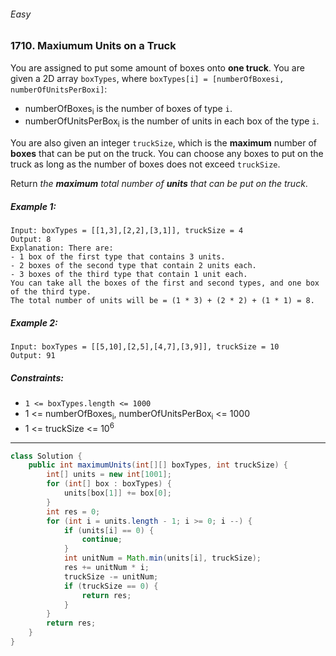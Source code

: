 ###### Easy

### 1710. Maxiumum Units on a Truck

You are assigned to put some amount of boxes onto **one truck**. You are given a 2D array `boxTypes`, where `boxTypes[i] = [numberOfBoxesi, numberOfUnitsPerBoxi]`:

- numberOfBoxes<sub>i</sub> is the number of boxes of type `i`.
- numberOfUnitsPerBox<sub>i</sub> is the number of units in each box of the type `i`.

You are also given an integer `truckSize`, which is the **maximum** number of **boxes** that can be put on the truck. You can choose any boxes to put on the truck as long as the number of boxes does not exceed `truckSize`.

Return _the **maximum** total number of **units** that can be put on the truck_.

 

##### Example 1:
```
Input: boxTypes = [[1,3],[2,2],[3,1]], truckSize = 4
Output: 8
Explanation: There are:
- 1 box of the first type that contains 3 units.
- 2 boxes of the second type that contain 2 units each.
- 3 boxes of the third type that contain 1 unit each.
You can take all the boxes of the first and second types, and one box of the third type.
The total number of units will be = (1 * 3) + (2 * 2) + (1 * 1) = 8.
```
##### Example 2:
```
Input: boxTypes = [[5,10],[2,5],[4,7],[3,9]], truckSize = 10
Output: 91
``` 

##### Constraints:

- `1 <= boxTypes.length <= 1000`
- 1 <= numberOfBoxes<sub>i</sub>, numberOfUnitsPerBox<sub>i</sub> <= 1000
- 1 <= truckSize <= 10<sup>6</sup>

***

```java
class Solution {
    public int maximumUnits(int[][] boxTypes, int truckSize) {
        int[] units = new int[1001];
        for (int[] box : boxTypes) {
            units[box[1]] += box[0];
        }
        int res = 0;
        for (int i = units.length - 1; i >= 0; i --) {
            if (units[i] == 0) {
                continue;
            }
            int unitNum = Math.min(units[i], truckSize);
            res += unitNum * i;
            truckSize -= unitNum;
            if (truckSize == 0) {
                return res;
            }
        }
        return res;
    }
}
```
